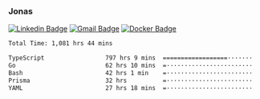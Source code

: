### Jonas
[![Linkedin Badge](https://img.shields.io/badge/-Jonas%20Neto-9933F7?style=flat-square&logo=Linkedin&logoColor=white&link=https://www.linkedin.com/in/jonas-nogueira-neto/)](https://www.linkedin.com/in/jonas-nogueira-neto/)
[![Gmail Badge](https://img.shields.io/badge/-nogueiraneto.jonas@gmail.com-9933F7?style=flat-square&logo=Gmail&logoColor=white&link=mailto:nogueiraneto.jonas@gmail.com)](mailto:nogueiraneto.jonas@gmail.com)
[![Docker Badge](https://img.shields.io/badge/-DockerHub-9933F7?style=flat-square&logo=Docker&logoColor=white&link=https://hub.docker.com/u/jonasssneto)](https://hub.docker.com/u/jonasssneto)


<!--START_SECTION:waka-->

```txt
Total Time: 1,081 hrs 44 mins

TypeScript                 797 hrs 9 mins  ==================·······   72.99 %
Go                         62 hrs 10 mins  =························   05.69 %
Bash                       42 hrs 1 min    =························   03.85 %
Prisma                     32 hrs          =························   02.93 %
YAML                       27 hrs 18 mins  =························   02.50 %
```

<!--END_SECTION:waka-->
###
